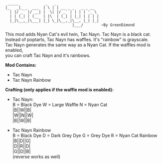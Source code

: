 	 _____            _   _                   
	|_   _|_ _  ___  | \ | | __ _ _   _ _ __  
	  | |/ _` |/ __| |  \| |/ _` | | | | '_ \ 
	  | | (_| | (__  | |\  | (_| | |_| | | | |
	  |_|\__,_|\___| |_| \_|\__,_|\__, |_| |_|
								  |___/        ~By GreenDimond	


This mod adds Nyan Cat's evil twin, Tac Nayn. Tac Nayn is a black cat.	
Instead of poptarts, Tac Nayn has waffles. It's "rainbow" is grayscale.		
Tac Nayn generates the same way as a Nyan Cat. If the waffles mod is enabled,	
you can craft Tac Nayn and it's rainbows.	

**Mod Contains:**	
*	Tac Nayn	
*	Tac Nayn Rainbow	

**Crafting (only applies if the waffle mod is enabled):**	

*	Tac Nayn:	
B = Black Dye   W = Large Waffle   N = Nyan Cat		
|B||W||B|	
|W||N||W|	
|B||W||B|	

*	Tac Nayn Rainbow	
B = Black Dye   D = Dark Grey Dye   G = Grey Dye   R = Nyan Cat Rainbow			
|B||D||G|	
|D||R||D|	
|G||D||B|	
(reverse works as well)	
